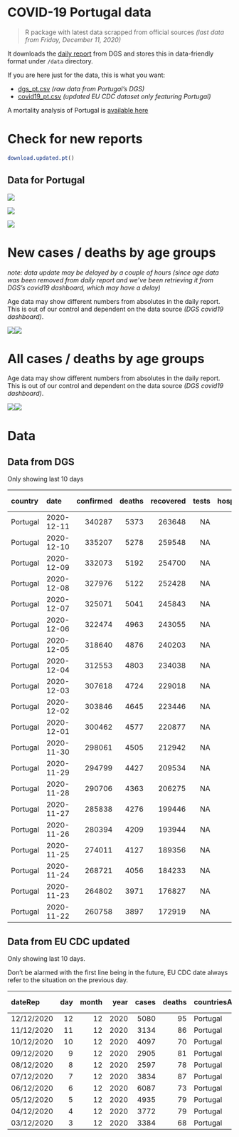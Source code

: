 COVID-19 Portugal data
================

> R package with latest data scrapped from official sources *(last data
> from Friday, December 11, 2020)*

It downloads the [daily
report](https://covid19.min-saude.pt/relatorio-de-situacao/) from DGS
and stores this in data-friendly format under `/data` directory.

If you are here just for the data, this is what you want:

  - [dgs\_pt.csv](raw/master/data/dgs_pt.csv) *(raw data from Portugal’s
    DGS)*
  - [covid19\_pt.csv](raw/master/data/covid19_pt.csv) *(updated EU CDC
    dataset only featuring Portugal)*

A mortality analysis of Portugal is [available
here](https://averissimo.github.io/covid19-analysis/mortality.html)

# Check for new reports

``` r
download.updated.pt()
```

## Data for Portugal

![](README_files/figure-gfm/unnamed-chunk-7-1.svg)<!-- -->

![](README_files/figure-gfm/unnamed-chunk-8-1.svg)<!-- -->

![](README_files/figure-gfm/unnamed-chunk-9-1.svg)<!-- -->

# New cases / deaths by age groups

*note: data update may be delayed by a couple of hours (since age data
was been removed from daily report and we’ve been retrieving it from
DGS’s covid19 dashboard, which may have a delay)*

Age data may show different numbers from absolutes in the daily report.
This is out of our control and dependent on the data source *(DGS
covid19 dashboard)*.

![](README_files/figure-gfm/unnamed-chunk-12-1.svg)<!-- -->![](README_files/figure-gfm/unnamed-chunk-12-2.svg)<!-- -->

# All cases / deaths by age groups

Age data may show different numbers from absolutes in the daily report.
This is out of our control and dependent on the data source *(DGS
covid19 dashboard)*.

![](README_files/figure-gfm/unnamed-chunk-13-1.svg)<!-- -->![](README_files/figure-gfm/unnamed-chunk-13-2.svg)<!-- -->

# Data

## Data from DGS

Only showing last 10 days

| country  | date       | confirmed | deaths | recovered | tests | hospitalized | in.icu | confirmed\_m\_00-09 | confirmed\_w\_00-09 | confirmed\_m\_10-19 | confirmed\_w\_10-19 | confirmed\_m\_20-29 | confirmed\_w\_20-29 | confirmed\_m\_30-39 | confirmed\_w\_30-39 | confirmed\_m\_40-49 | confirmed\_w\_40-49 | confirmed\_m\_50-59 | confirmed\_w\_50-59 | confirmed\_m\_60-69 | confirmed\_w\_60-69 | confirmed\_m\_70-79 | confirmed\_w\_70-79 | confirmed\_m\_80+ | confirmed\_w\_80+ | death\_m\_00-09 | death\_w\_00-09 | death\_m\_10-19 | death\_w\_10-19 | death\_m\_20-29 | death\_w\_20-29 | death\_m\_30-39 | death\_w\_30-39 | death\_m\_40-49 | death\_w\_40-49 | death\_m\_50-59 | death\_w\_50-59 | death\_m\_60-69 | death\_w\_60-69 | death\_m\_70-79 | death\_w\_70-79 | death\_m\_80+ | death\_w\_80+ |
| :------- | :--------- | --------: | -----: | --------: | ----: | -----------: | -----: | ------------------: | ------------------: | ------------------: | ------------------: | ------------------: | ------------------: | ------------------: | ------------------: | ------------------: | ------------------: | ------------------: | ------------------: | ------------------: | ------------------: | ------------------: | ------------------: | ----------------: | ----------------: | --------------: | --------------: | --------------: | --------------: | --------------: | --------------: | --------------: | --------------: | --------------: | --------------: | --------------: | --------------: | --------------: | --------------: | --------------: | --------------: | ------------: | ------------: |
| Portugal | 2020-12-11 |    340287 |   5373 |    263648 |    NA |         3230 |    507 |                  NA |                  NA |                  NA |                  NA |                  NA |                  NA |                  NA |                  NA |                  NA |                  NA |                  NA |                  NA |                  NA |                  NA |                  NA |                  NA |                NA |                NA |              NA |              NA |              NA |              NA |              NA |              NA |              NA |              NA |              NA |              NA |              NA |              NA |              NA |              NA |              NA |              NA |            NA |            NA |
| Portugal | 2020-12-10 |    335207 |   5278 |    259548 |    NA |         3304 |    509 |                8966 |                8539 |               14828 |               15230 |               24387 |               27854 |               23013 |               27688 |               24339 |               31763 |               21323 |               27778 |               15474 |               16731 |                9795 |               11038 |              8620 |             17708 |               0 |               1 |               0 |               0 |               2 |               3 |               5 |               4 |              30 |              16 |             108 |              39 |             319 |             128 |             668 |             405 |          1643 |          1907 |
| Portugal | 2020-12-09 |    332073 |   5192 |    254700 |    NA |         3332 |    504 |                8732 |                8297 |               14526 |               14930 |               23223 |               27009 |               22195 |               27024 |               23595 |               31059 |               20802 |               27181 |               15091 |               16360 |                9576 |               10766 |              8348 |             17155 |               0 |               1 |               0 |               0 |               2 |               3 |               5 |               4 |              30 |              16 |             107 |              38 |             317 |             126 |             662 |             394 |          1608 |          1879 |
| Portugal | 2020-12-08 |    327976 |   5122 |    252428 |    NA |         3263 |    499 |                8609 |                8176 |               14342 |               14720 |               23000 |               26711 |               21930 |               26702 |               23319 |               30698 |               20532 |               26851 |               14896 |               16160 |                9448 |               10606 |              8224 |             16867 |               0 |               1 |               0 |               0 |               2 |               3 |               5 |               4 |              30 |              16 |             107 |              38 |             311 |             126 |             649 |             393 |          1579 |          1858 |
| Portugal | 2020-12-07 |    325071 |   5041 |    245843 |    NA |         3367 |    513 |                8536 |                8101 |               14240 |               14608 |               22815 |               26491 |               21763 |               26490 |               23127 |               30486 |               20340 |               26600 |               14730 |               16014 |                9354 |               10495 |              8121 |             16608 |               0 |               1 |               0 |               0 |               2 |               3 |               5 |               4 |              30 |              16 |             106 |              38 |             304 |             123 |             639 |             390 |          1554 |          1826 |
| Portugal | 2020-12-06 |    322474 |   4963 |    243055 |    NA |         3268 |    514 |                8459 |                8023 |               14132 |               14494 |               22672 |               26312 |               21611 |               26307 |               22943 |               30233 |               20190 |               26405 |               14608 |               15887 |                9241 |               10394 |              8023 |             16406 |               0 |               1 |               0 |               0 |               2 |               3 |               4 |               4 |              30 |              16 |             105 |              37 |             301 |             120 |             631 |             386 |          1519 |          1804 |
| Portugal | 2020-12-05 |    318640 |   4876 |    240203 |    NA |         3229 |    517 |                8321 |                7886 |               13931 |               14321 |               22486 |               26053 |               21416 |               26023 |               22686 |               29845 |               19966 |               26112 |               14429 |               15711 |                9113 |               10249 |              7885 |             16115 |               0 |               1 |               0 |               0 |               2 |               3 |               4 |               4 |              30 |              15 |             102 |              37 |             297 |             118 |             621 |             382 |          1489 |          1771 |
| Portugal | 2020-12-04 |    312553 |   4803 |    234038 |    NA |         3295 |    526 |                8161 |                7735 |               13632 |               14055 |               22093 |               25601 |               21066 |               25585 |               22346 |               29355 |               19637 |               25728 |               14195 |               15461 |                8956 |               10088 |              7731 |             15851 |               0 |               1 |               0 |               0 |               2 |               3 |               4 |               4 |              30 |              15 |             102 |              37 |             286 |             114 |             607 |             377 |          1471 |          1750 |
| Portugal | 2020-12-03 |    307618 |   4724 |    229018 |    NA |         3330 |    525 |                8022 |                7574 |               13394 |               13784 |               21777 |               25276 |               20754 |               25184 |               21986 |               28846 |               19325 |               25336 |               13891 |               15220 |                8826 |                9907 |              7610 |             15580 |               0 |               1 |               0 |               0 |               2 |               3 |               4 |               4 |              30 |              15 |             101 |              37 |             283 |             113 |             601 |             368 |          1441 |          1721 |
| Portugal | 2020-12-02 |    303846 |   4645 |    223446 |    NA |         3338 |    525 |                7915 |                7475 |               13243 |               13603 |               21554 |               25000 |               20512 |               24920 |               21729 |               28484 |               19100 |               25003 |               13797 |               15029 |                8692 |                9757 |              7500 |             15330 |               0 |               1 |               0 |               0 |               2 |               3 |               4 |               4 |              30 |              15 |              98 |              37 |             277 |             112 |             590 |             362 |          1419 |          1691 |
| Portugal | 2020-12-01 |    300462 |   4577 |    220877 |    NA |         3275 |    521 |                7791 |                7371 |               13084 |               13418 |               21363 |               24727 |               20315 |               24644 |               21468 |               28122 |               18902 |               24719 |               13648 |               14876 |                8599 |                9659 |              7411 |             15164 |               0 |               1 |               0 |               0 |               2 |               3 |               4 |               4 |              28 |              15 |              98 |              37 |             273 |             112 |             574 |             360 |          1400 |          1666 |
| Portugal | 2020-11-30 |    298061 |   4505 |    212942 |    NA |         3342 |    525 |                7734 |                7309 |               12972 |               13286 |               21244 |               24573 |               20186 |               24456 |               21304 |               27900 |               18754 |               24506 |               13527 |               14729 |                8512 |                9569 |              7331 |             15010 |               0 |               1 |               0 |               0 |               2 |               2 |               4 |               3 |              27 |              15 |              97 |              37 |             269 |             111 |             565 |             354 |          1380 |          1638 |
| Portugal | 2020-11-29 |    294799 |   4427 |    209534 |    NA |         3245 |    536 |                7647 |                7180 |               12809 |               13111 |               21046 |               24352 |               20031 |               24209 |               21084 |               27596 |               18566 |               24255 |               13383 |               14549 |                8398 |                9444 |              7229 |             14792 |               0 |               1 |               0 |               0 |               2 |               2 |               3 |               3 |              27 |              15 |              95 |              36 |             261 |             110 |             555 |             345 |          1359 |          1613 |
| Portugal | 2020-11-28 |    290706 |   4363 |    206275 |    NA |         3155 |    529 |                7510 |                7031 |               12576 |               12914 |               20793 |               24037 |               19778 |               23892 |               20839 |               27197 |               18330 |               23905 |               13182 |               14347 |                8271 |                9283 |              7151 |             14579 |               0 |               1 |               0 |               0 |               2 |               2 |               3 |               3 |              26 |              15 |              92 |              36 |             258 |             108 |             549 |             340 |          1338 |          1590 |
| Portugal | 2020-11-27 |    285838 |   4276 |    199446 |    NA |         3208 |    526 |                7341 |                6885 |               12326 |               12670 |               20498 |               23682 |               19486 |               23520 |               20537 |               26733 |               18006 |               23453 |               12949 |               14091 |                8148 |                9126 |              6995 |             14261 |               0 |               1 |               0 |               0 |               2 |               2 |               3 |               3 |              24 |              15 |              90 |              35 |             250 |             106 |             533 |             332 |          1311 |          1569 |
| Portugal | 2020-11-26 |    280394 |   4209 |    193944 |    NA |         3192 |    516 |                6966 |                6518 |               11687 |               12046 |               19695 |               22829 |               18723 |               22619 |               19695 |               25599 |               17285 |               22548 |               12385 |               13464 |                7822 |                8737 |              6731 |             13725 |               0 |               1 |               0 |               0 |               2 |               2 |               3 |               3 |              23 |              14 |              88 |              34 |             244 |             104 |             510 |             315 |          1264 |          1520 |
| Portugal | 2020-11-25 |    274011 |   4127 |    189356 |    NA |         3251 |    517 |                6966 |                6518 |               11687 |               12406 |               19695 |               22829 |               18723 |               22619 |               19695 |               25599 |               17285 |               22548 |               12385 |               13464 |                7822 |                8737 |              6731 |             13725 |               0 |               1 |               0 |               0 |               2 |               2 |               3 |               3 |              23 |              14 |              88 |              34 |             244 |             104 |             510 |             315 |          1264 |          1520 |
| Portugal | 2020-11-24 |    268721 |   4056 |    184233 |    NA |         3275 |    506 |                6817 |                6362 |               11418 |               11791 |               19395 |               22441 |               18392 |               22230 |               19322 |               25085 |               16946 |               22073 |               12098 |               13188 |                7658 |                8552 |              6603 |             13469 |               0 |               1 |               0 |               0 |               2 |               2 |               3 |               3 |              23 |              14 |              85 |              34 |             239 |             102 |             499 |             308 |          1244 |          1497 |
| Portugal | 2020-11-23 |    264802 |   3971 |    176827 |    NA |         3241 |    498 |                6704 |                6227 |               11214 |               11623 |               19163 |                2988 |               18122 |               21900 |               19022 |               24693 |               16694 |               21739 |               11928 |               12988 |                7539 |                8417 |              6529 |             13298 |               0 |               1 |               0 |               0 |               2 |               2 |               3 |               3 |              23 |              14 |              84 |              34 |             231 |             100 |             491 |             304 |          1222 |          1457 |
| Portugal | 2020-11-22 |    260758 |   3897 |    172919 |    NA |         3151 |    491 |                6584 |                6110 |               11005 |               11408 |               18920 |               21845 |               17848 |               21589 |               18693 |               24344 |               16429 |               21410 |               11743 |               12785 |                7440 |                8290 |              6430 |             13104 |               0 |               1 |               0 |               0 |               2 |               2 |               3 |               3 |              23 |              14 |              81 |              33 |             228 |             100 |             477 |             297 |          1199 |          1434 |

## Data from EU CDC updated

Only showing last 10 days.

Don’t be alarmed with the first line being in the future, EU CDC date
always refer to the situation on the previous day.

| dateRep    | day | month | year | cases | deaths | countriesAndTerritories | geoId | countryterritoryCode | popData2019 | continentExp | Cumulative\_number\_for\_14\_days\_of\_COVID-19\_cases\_per\_100000 |
| :--------- | --: | ----: | ---: | ----: | -----: | :---------------------- | :---- | :------------------- | ----------: | :----------- | ------------------------------------------------------------------: |
| 12/12/2020 |  12 |    12 | 2020 |  5080 |     95 | Portugal                | PT    | PRT                  |    10276617 | Europe       |                                                                  NA |
| 11/12/2020 |  11 |    12 | 2020 |  3134 |     86 | Portugal                | PT    | PRT                  |    10276617 | Europe       |                                                            533.3759 |
| 10/12/2020 |  10 |    12 | 2020 |  4097 |     70 | Portugal                | PT    | PRT                  |    10276617 | Europe       |                                                            564.9914 |
| 09/12/2020 |   9 |    12 | 2020 |  2905 |     81 | Portugal                | PT    | PRT                  |    10276617 | Europe       |                                                            576.6003 |
| 08/12/2020 |   8 |    12 | 2020 |  2597 |     78 | Portugal                | PT    | PRT                  |    10276617 | Europe       |                                                            586.4673 |
| 07/12/2020 |   7 |    12 | 2020 |  3834 |     87 | Portugal                | PT    | PRT                  |    10276617 | Europe       |                                                            600.5478 |
| 06/12/2020 |   6 |    12 | 2020 |  6087 |     73 | Portugal                | PT    | PRT                  |    10276617 | Europe       |                                                            609.8310 |
| 05/12/2020 |   5 |    12 | 2020 |  4935 |     79 | Portugal                | PT    | PRT                  |    10276617 | Europe       |                                                            613.5774 |
| 04/12/2020 |   4 |    12 | 2020 |  3772 |     79 | Portugal                | PT    | PRT                  |    10276617 | Europe       |                                                            628.6991 |
| 03/12/2020 |   3 |    12 | 2020 |  3384 |     68 | Portugal                | PT    | PRT                  |    10276617 | Europe       |                                                            660.0518 |
